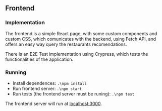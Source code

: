 ## Frontend
### Implementation
The frontend is a simple React page, with some custom components and custom CSS, which comunicates with the backend, using Fetch API, and offers an easy way query the restaurants recomendations.  

There is an E2E Test implementation using Crypress, which tests the functionalities of the application.

### Running
* Install dependences: ``.\npm install``
* Run frontend server: ``.\npm start``
* Run tests (the frontend server must be runing): ``.\npm test``

The frontend server will run at [localhost:3000](http://localhost:3000/).